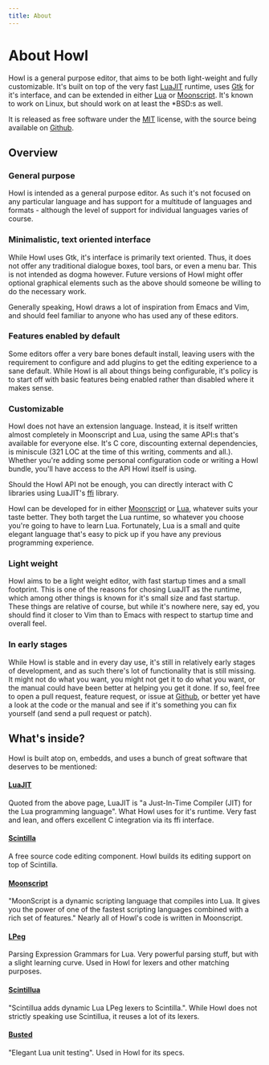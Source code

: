 ```yaml
---
title: About
---
```


# About Howl

Howl is a general purpose editor, that aims to be both light-weight
and fully customizable. It's built on top of the very fast
[LuaJIT](http://luajit.org) runtime, uses [Gtk](http://www.gtk.org) for it's
interface, and can be extended in either [Lua](http://www.lua.org) or
[Moonscript](http://www.moonscript.org). It's known to work on Linux, but should
work on at least the \*BSD:s as well.

It is released as free software under the
[MIT](http://opensource.org/licenses/MIT) license, with the source being
available on [Github](https://github.com/nilnor/howl).

## Overview

### General purpose

Howl is intended as a general purpose editor. As such it's not focused on any
particular language and has support for a multitude of languages and formats -
although the level of support for individual languages varies of course.

### Minimalistic, text oriented interface

While Howl uses Gtk, it's interface is primarily text oriented. Thus, it does
not offer any traditional dialogue boxes, tool bars, or even a menu bar. This is
not intended as dogma however. Future versions of Howl might offer optional
graphical elements such as the above should someone be willing to do the
necessary work.

Generally speaking, Howl draws a lot of inspiration from Emacs and Vim, and
should feel familiar to anyone who has used any of these editors.

### Features enabled by default

Some editors offer a very bare bones default install, leaving users with the
requirement to configure and add plugins to get the editing experience to a sane
default. While Howl is all about things being configurable, it's policy is to
start off with basic features being enabled rather than disabled where it makes
sense.

### Customizable

Howl does not have an extension language. Instead, it is itself written almost
completely in Moonscript and Lua, using the same API:s that's available for
everyone else. It's C core, discounting external dependencies, is miniscule (321
LOC at the time of this writing, comments and all.). Whether you're adding some
personal configuration code or writing a Howl bundle, you'll have access to the
API Howl itself is using.

Should the Howl API not be enough, you can directly interact with C libraries using
LuaJIT's [ffi](http://luajit.org/ext_ffi.html) library.

Howl can be developed for in either [Moonscript](http://www.moonscript.org) or
[Lua](http://www.lua.org), whatever suits your taste better. They both target
the Lua runtime, so whatever you choose you're going to have to learn Lua.
Fortunately, Lua is a small and quite elegant language that's easy to pick up if
you have any previous programming experience.

### Light weight

Howl aims to be a light weight editor, with fast startup times and a small
footprint. This is one of the reasons for chosing LuaJIT as the runtime, which
among other things is known for it's small size and fast startup. These things
are relative of course, but while it's nowhere nere, say ed, you should find it
closer to Vim than to Emacs with respect to startup time and overall feel.

### In early stages

While Howl is stable and in every day use, it's still in relatively early stages
of development, and as such there's lot of functionality that is still missing.
It might not do what you want, you might not get it to do what you want, or the
manual could have been better at helping you get it done. If so, feel free to
open a pull request, feature request, or issue at
[Github](https://github.com/howl-editor/howl), or better yet have a look at the
code or the manual and see if it's something you can fix yourself (and send a
pull request or patch).

## What's inside?

Howl is built atop on, embedds, and uses a bunch of great software that deserves
to be mentioned:

#### [LuaJIT](http://luajit.org)

Quoted from the above page, LuaJIT is "a Just-In-Time Compiler (JIT) for the Lua
programming language". What Howl uses for it's runtime. Very fast and lean, and
offers excellent C integration via its ffi interface.

#### [Scintilla](http://www.scintilla.org)

A free source code editing component. Howl builds its editing support on top of
Scintilla.

#### [Moonscript](http://www.moonscript.org)

"MoonScript is a dynamic scripting language that compiles into Lua. It gives you
the power of one of the fastest scripting languages combined with a rich set of
features." Nearly all of Howl's code is written in Moonscript.

#### [LPeg](http://www.inf.puc-rio.br/~roberto/lpeg/)

Parsing Expression Grammars for Lua. Very powerful parsing stuff, but with a slight
learning curve. Used in Howl for lexers and other matching purposes.

#### [Scintillua](http://foicica.com/scintillua/)

"Scintillua adds dynamic Lua LPeg lexers to Scintilla.". While Howl does not strictly
speaking use Scintillua, it reuses a lot of its lexers.

#### [Busted](http://olivinelabs.com/busted/)

"Elegant Lua unit testing". Used in Howl for its specs.
